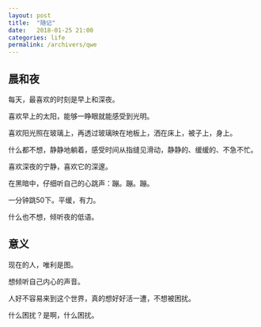 ```yaml
---
layout: post
title:  "随记"
date:   2018-01-25 21:00
categories: life
permalink: /archivers/qwe
---
```


## 晨和夜

每天，最喜欢的时刻是早上和深夜。

喜欢早上的太阳，能够一睁眼就能感受到光明。

喜欢阳光照在玻璃上，再透过玻璃映在地板上，洒在床上，被子上，身上。

什么都不想，静静地躺着，感受时间从指缝见滑动，静静的、缓缓的、不急不忙。

喜欢深夜的宁静，喜欢它的深邃。

在黑暗中，仔细听自己的心跳声：蹦。蹦。蹦。

一分钟跳50下。平缓，有力。

什么也不想，倾听夜的低语。

## 意义

现在的人，唯利是图。

想倾听自己内心的声音。

人好不容易来到这个世界，真的想好好活一遭，不想被困扰。

什么困扰？是啊，什么困扰。